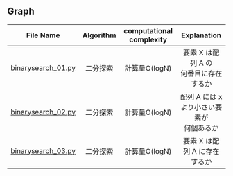 ## Graph
|File Name|Algorithm|computational complexity|Explanation|
|:--:|:--:|:--:|:--:|
|[binarysearch_01.py](binarysearch_01.py)|二分探索|計算量O(logN)|要素 X は配列 A の<br>何番目に存在するか|
|[binarysearch_02.py](binarysearch_02.py)|二分探索|計算量O(logN)|配列 A には x より小さい要素が<br>何個あるか|
|[binarysearch_03.py](binarysearch_03.py)|二分探索|計算量O(logN)|要素 X は配列 A に存在するか|
